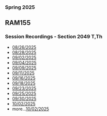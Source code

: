 ### Spring 2025
## RAM155 
### Session Recordings - Section 2049 T,Th

- [08/26/2025](https://nmc.zoom.us/rec/share/toY1e8L-K9-uCiimWsmu6iUgBqr_OhA4ETADbiEqJt3r2YEWO6tMOIIeqeiJJaTp.LVNM5lGftk_yB12e)
- [08/28/2025](https://nmc.zoom.us/rec/share/BDenv5Fj-UmtcSxYdIJPtF5X08TOU1YJ-_iOKov-RHJ7LZ9tt4cdGoJ36lm-OBtR.zQYkRJAQ7v_49nvI)
- [09/02/2025](https://nmc.zoom.us/rec/share/TCGqTaojkqcyj8JC8DPG73KYTSp8-9pBFJ-DSEKZ08IQv-YGv6GiGc6nfzvjuZ01.wC_WGe7ud4M98WxQ)
- [09/04/2025](https://nmc.zoom.us/rec/share/sUjPOo8_47mwBSX8RNfjzgcROSuOjTfQpDqFnk-cTo-7bBK0ywq9fse0vymstOo.ZBCb-0VnqLMqGWKW)
- [09/09/2025](https://nmc.zoom.us/rec/share/Du0ykQVD4NBUZAgHF31KkW54287wFfmeB5sRgFjLgKPLHmozlZNV5Bml0xyLqmyC.Cqg0w76xTFEMv9NG)
- [09/11/2025](https://nmc.zoom.us/rec/share/UCT97eE4GM5rKrj9HCNB_CnWpTGeKQyTqKCZO3e7hldcZIZ-CEz3B4v66QdmOrg.NlS0WoSpu3ble5CL)
- [09/16/2025](https://nmc.zoom.us/rec/share/_wSlokhE_oDxGPmG0l0GtgGApwH4y4C1tJycwP2pJHlyNKVlsa7fmeZcew_DIF_F.13sgi9JMsvSyHB4o)
- [09/18/2025](https://nmc.zoom.us/rec/share/m-DBFT0w9GafW28qAs2RgfuZg8IZesiz78I11lYg30eupm7qnhwu2LytBO5b8Gc.SulTIdAfGwBP8YOE)
- [09/23/2025](https://nmc.zoom.us/rec/share/d2GGTeaKorddtWi5y-fGWOlH2icSocADjxDUT7_o6dBSzcDngLogX89QdZ8s7YA4.rKlOiGPP4Omno1In)
- [09/25/2025]()
- [09/30/2025](https://nmc.zoom.us/rec/share/X5NpWKGnL8lFs8kvO-GjunyEtm3upxjAmczQH4YeCbgivDPTjvoId25u3_3A8CzS.4xZYnBsWqZlVIQVw)
- [10/02/2025](https://nmc.zoom.us/rec/share/xdkh8kWh7O-msmdEV0QpWXCHv-Q3KPwl706VpTmTAduUTLyjhV9rsFVZsPpHFhql.7qFWIjaE0VpEBPYM)
- more...[10/02/2025](https://nmc.zoom.us/rec/share/kRcOg4aby_2OsrkBqW45PU0gIlUlQVnKQm5eN2Jm_2iigyFh8gdkJL6go4_8e4it.ev1CJwmOSeSCn-IX)



<!--
- [10/07/2025]()
- [10/09/2025]()
- [10/14/2025]()
- [10/16/2025]()
- [10/21/2025]()
- [10/23/2025]()
- [10/28/2025]()
- [10/30/2025]()
- [11/04/2025]()
- [11/06/2025]()
- [11/11/2025]()
- [11/13/2025]()
- [11/18/2025]()
- [11/20/2025]()
- [11/25/2025]()
- [11/27/2025]()
- [12/02/2025]()
- [12/04/2025]()
- [12/09/2025]()
- [12/11/2025]()
- [12/16/2025]()
 -->
